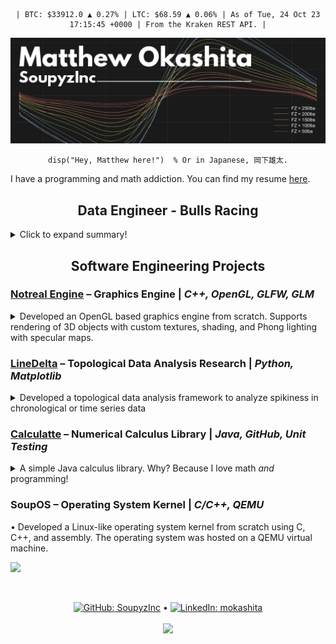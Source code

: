 <!--
  Thanks for peeking under the hood! It's pretty neat, right?

  I used <a href="https://github.com/ouuan">ouuan's</a> 
  <a href="https://github.com/ouuan/ouuan">README</a> as a guide 
  to setting up this repository's GitHub Actions to display the 
  below crypto prices.

  I'm glad you enjoyed my README enough to take a peak under 
  the hood! <3
    - Matthew Okashita • @SoupyzInc (https://github.com/SoupyzInc)
-->

<div align="center">
<!--START_SECTION:crypto-prices-->
<pre><code>| BTC: $33912.0 ▲ 0.27% | LTC: $68.59 ▲ 0.06% | As of Tue, 24 Oct 23 17:15:45 +0000 | From the Kraken REST API. |</code></pre>
<!--END_SECTION:crypto-prices-->
</div>

<img src="https://github.com/SoupyzInc/SoupyzInc/blob/master/Images/Github%20Banner%20TTC%20Graph%20Slim.png" alt="Matthew Okashita | SoupyzInc">

<div align="center">
  <pre><code>disp("Hey, Matthew here!")  % Or in Japanese, 岡下雄太.</code></pre>
</div>

<p>I have a programming and math addiction. You can find my resume <a href="https://www.linkedin.com/in/mokashita/overlay/1635514778922/single-media-viewer/?profileId=ACoAADPHAC4BI6608hnqkoFshpYzlnDPZfaZrEQ">here</a>.</p>

<h2 align="center">Data Engineer - Bulls Racing</h2>
<details><summary>Click to expand summary!</summary>
•	<b><ins>Saved $2,495</ins></b> per year from the team’s budget by developing a bespoke tire data analysis program using MATLAB to substitute out-of-budget software such as OptimumTire.
<br>•	<b><ins>Justified purchasing of over $4,000 in new tires with 90 different graphs</ins></b> (FY vs SA and MZ vs SA) comparing different tire and rim combinations. Graphs also determined an optimal tire pressure of 10 PSI for our vehicle setup.
<br>•	Documented and maintain over 60 different sensors and 190 data channels that these sensors produce.
<br>•	Assisted in the design on the new wiring harness by calculating safety of lighter, lower-gauge wires in the safety circuit.
<br>•	Promoted to Junior Engineer for consistent daily dedication of progressive work towards the team. Consistently produced work that positively impacted the quality of our car. Junior Engineer is a steppingstone role to becoming a Design Lead or other Executive Board and leadership positions.
</details>

<h2 align="center">Software Engineering Projects</h2>
<h3><a href="https://github.com/SoupyzInc/NotrealEngine">Notreal Engine</a> – Graphics Engine | <i>C++, OpenGL, GLFW, GLM</i></h3>
<details><summary>Developed an OpenGL based graphics engine from scratch. Supports rendering of 3D objects with custom textures, shading, and Phong lighting with specular maps.</summary>
<br><img src="https://github.com/SoupyzInc/NotrealEngine/blob/main/docs/58abe127/phong_demo.png" alt="A wooden crate with shiny metal reinforcements.">
</details>

<h3><a href="https://github.com/SoupyzInc/LineDelta">LineDelta</a> – Topological Data Analysis Research | <i>Python, Matplotlib</i></h3>
<details><summary>Developed a topological data analysis framework to analyze spikiness in chronological or time series data</summary>
<br>•	Placed third in the state of Florida out of twenty-four other mathematics and computational science academic research projects at the Florida State Science and Engineering Fair, which tied the school record for placement. 
<br>•	Placed first in Pasco County district in mathematics and computational sciences category and awarded the Mu Alpha Theta Award for the most challenging, original, thorough, and creative investigation of a problem involving mathematics accessible to a high school student at the Pasco Science & Engineering Showcase.
</details>

<h3><a href="https://github.com/Derivasians/Calculatte">Calculatte</a> – Numerical Calculus Library | <i>Java, GitHub, Unit Testing</i></h3>
<details><summary>A simple Java calculus library. Why? Because I love math <i>and</i> programming!</summary>
<br><pre><code>// Integrate f(x) = 2x from 0 to 2.

import io.github.derivasians.calculatte.*;

Calculatte c = new Calculatte();
Function TwoX = x -> 2 * x;

double a = c.integrate(0, 2, TwoX);
System.out.println(a);</code></pre>
</details>

<h3>SoupOS – Operating System Kernel | <i>C/C++, QEMU</i></h3>
•	Developed a Linux-like operating system kernel from scratch using C, C++, and assembly. The operating
system was hosted on a QEMU virtual machine.

![](https://hit.yhype.me/github/profile?user_id=54863556)

<br><p align="center"><a href="https://github.com/SoupyzInc"><img src="https://github.com/gauravghongde/social-icons/blob/master/PNG/Color/Github.png" height="14" alt="GitHub: "> SoupyzInc</a> • <a href="https://www.linkedin.com/in/mokashita/"><img src="https://github.com/gauravghongde/social-icons/blob/master/PNG/Color/LinkedIN.png" height="14" alt="LinkedIn: "> mokashita</a><br><br><img src="https://komarev.com/ghpvc/?username=SoupyzInc&color=b5bd68"></p>
